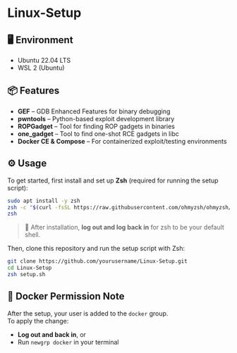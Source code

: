 # Linux-Setup

## 🖥️ Environment

- Ubuntu 22.04 LTS
- WSL 2 (Ubuntu)

## 📦 Features

- **GEF** – GDB Enhanced Features for binary debugging  
- **pwntools** – Python-based exploit development library  
- **ROPGadget** – Tool for finding ROP gadgets in binaries  
- **one_gadget** – Tool to find one-shot RCE gadgets in libc  
- **Docker CE & Compose** – For containerized exploit/testing environments  

## ⚙️ Usage

To get started, first install and set up **Zsh** (required for running the setup script):

```bash
sudo apt install -y zsh
zsh -c "$(curl -fsSL https://raw.githubusercontent.com/ohmyzsh/ohmyzsh/master/tools/install.sh)"
zsh
```

> 🔁 After installation, **log out and log back in** for zsh to be your default shell.

Then, clone this repository and run the setup script with Zsh:

```bash
git clone https://github.com/yourusername/Linux-Setup.git
cd Linux-Setup
zsh setup.sh
```

## 🐳 Docker Permission Note

After the setup, your user is added to the `docker` group.  
To apply the change:

- **Log out and back in**, or  
- Run `newgrp docker` in your terminal
